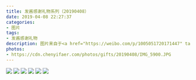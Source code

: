 ```yaml
---
title: 发酱感谢礼物系列（20190408）
date: 2019-04-08 22:27:37
categories:
- 图片
tags:
- 发酱感谢礼物
description: 图片来自于<a href="https://weibo.com/p/1005051720171447" target="_blank">quanmmmmm</a><br/> “亲爱的朋友，思念的云捎去我的问候，微凉的风吹来我的祝愿。网络一线牵，相逢即是缘，愿你所有烦恼都靠边，天佑你吉祥！”
photos: 
- https://cdn.chenyifaer.com/photos/gifts/20190408/IMG_5900.JPG
---
```


![](https://cdn.chenyifaer.com/photos/gifts/20190408/IMG_5901.JPG)
![](https://cdn.chenyifaer.com/photos/gifts/20190408/IMG_5902.JPG)
![](https://cdn.chenyifaer.com/photos/gifts/20190408/IMG_5903.JPG)
![](https://cdn.chenyifaer.com/photos/gifts/20190408/IMG_5904.JPG)
![](https://cdn.chenyifaer.com/photos/gifts/20190408/IMG_5905.JPG)
![](https://cdn.chenyifaer.com/photos/gifts/20190408/IMG_5906.JPG)